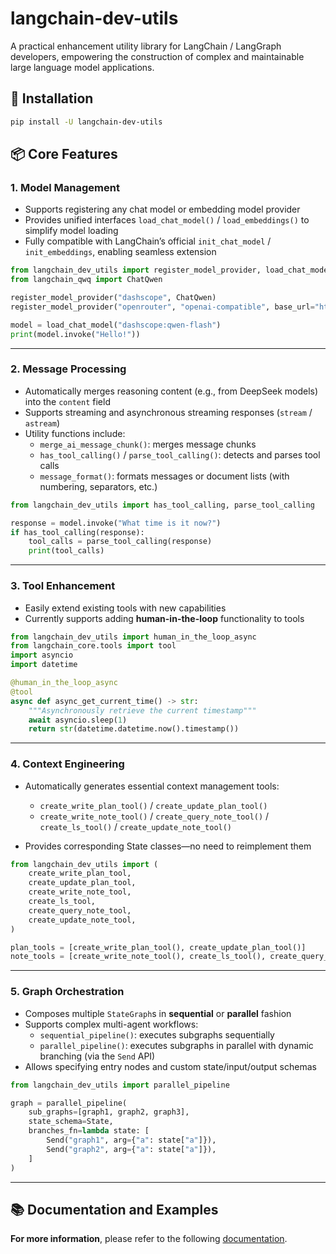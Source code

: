 # langchain-dev-utils

A practical enhancement utility library for LangChain / LangGraph developers, empowering the construction of complex and maintainable large language model applications.

## 🚀 Installation

```bash
pip install -U langchain-dev-utils
```

## 📦 Core Features

### 1. **Model Management**

- Supports registering any chat model or embedding model provider
- Provides unified interfaces `load_chat_model()` / `load_embeddings()` to simplify model loading
- Fully compatible with LangChain’s official `init_chat_model` / `init_embeddings`, enabling seamless extension

```python
from langchain_dev_utils import register_model_provider, load_chat_model
from langchain_qwq import ChatQwen

register_model_provider("dashscope", ChatQwen)
register_model_provider("openrouter", "openai-compatible", base_url="https://openrouter.ai/api/v1")

model = load_chat_model("dashscope:qwen-flash")
print(model.invoke("Hello!"))
```

---

### 2. **Message Processing**

- Automatically merges reasoning content (e.g., from DeepSeek models) into the `content` field
- Supports streaming and asynchronous streaming responses (`stream` / `astream`)
- Utility functions include:
  - `merge_ai_message_chunk()`: merges message chunks
  - `has_tool_calling()` / `parse_tool_calling()`: detects and parses tool calls
  - `message_format()`: formats messages or document lists (with numbering, separators, etc.)

```python
from langchain_dev_utils import has_tool_calling, parse_tool_calling

response = model.invoke("What time is it now?")
if has_tool_calling(response):
    tool_calls = parse_tool_calling(response)
    print(tool_calls)
```

---

### 3. **Tool Enhancement**

- Easily extend existing tools with new capabilities
- Currently supports adding **human-in-the-loop** functionality to tools

```python
from langchain_dev_utils import human_in_the_loop_async
from langchain_core.tools import tool
import asyncio
import datetime

@human_in_the_loop_async
@tool
async def async_get_current_time() -> str:
    """Asynchronously retrieve the current timestamp"""
    await asyncio.sleep(1)
    return str(datetime.datetime.now().timestamp())
```

---

### 4. **Context Engineering**

- Automatically generates essential context management tools:

  - `create_write_plan_tool()` / `create_update_plan_tool()`
  - `create_write_note_tool()` / `create_query_note_tool()` / `create_ls_tool()` / `create_update_note_tool()`

- Provides corresponding State classes—no need to reimplement them

```python
from langchain_dev_utils import (
    create_write_plan_tool,
    create_update_plan_tool,
    create_write_note_tool,
    create_ls_tool,
    create_query_note_tool,
    create_update_note_tool,
)

plan_tools = [create_write_plan_tool(), create_update_plan_tool()]
note_tools = [create_write_note_tool(), create_ls_tool(), create_query_note_tool(), create_update_note_tool()]
```

---

### 5. **Graph Orchestration**

- Composes multiple `StateGraph`s in **sequential** or **parallel** fashion
- Supports complex multi-agent workflows:
  - `sequential_pipeline()`: executes subgraphs sequentially
  - `parallel_pipeline()`: executes subgraphs in parallel with dynamic branching (via the `Send` API)
- Allows specifying entry nodes and custom state/input/output schemas

```python
from langchain_dev_utils import parallel_pipeline

graph = parallel_pipeline(
    sub_graphs=[graph1, graph2, graph3],
    state_schema=State,
    branches_fn=lambda state: [
        Send("graph1", arg={"a": state["a"]}),
        Send("graph2", arg={"a": state["a"]}),
    ]
)
```

---

## 📚 Documentation and Examples

**For more information**, please refer to the following [documentation](https://tbice123123.github.io/langchain-dev-utils-docs/en/).
